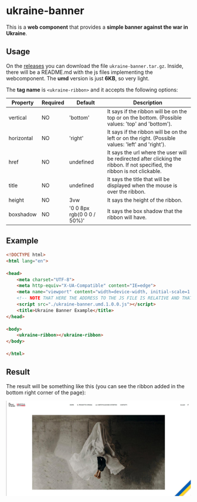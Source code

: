 # ukraine-banner

This is a **web component** that provides a **simple banner against the war in Ukraine**. 

## Usage

On the [releases](https://github.com/euberdeveloper/ukraine-banner/releases) you can download the file `ukraine-banner.tar.gz`. Inside, there will be a README.md with the js files implementing the webcomponent. The **umd** version is just **6KB**, so very light.

The **tag name** is `<ukraine-ribbon>` and it accepts the following options:

| **Property** | **Required** | **Default**                | **Description**                                                                                                             |
| ------------ | ------------ | -------------------------- | --------------------------------------------------------------------------------------------------------------------------- |
| vertical     | NO           | 'bottom'                   | It says if the ribbon will be on the top or on the bottom. (Possible values: 'top' and 'bottom').                           |
| horizontal   | NO           | 'right'                    | It says if the ribbon will be on the left or on the right. (Possible values: 'left' and 'right').                           |
| href         | NO           | undefined                  | It says the url where the user will be redirected after clicking the ribbon. If not specified, the ribbon is not clickable. |
| title        | NO           | undefined                  | It says the title that will be displayed when the mouse is over the ribbon.                                                 |
| height       | NO           | 3vw                        | It says the height of the ribbon.                                                                                           |
| boxshadow    | NO           | '0 0 8px rgb(0 0 0 / 50%)' | It says the box shadow that the ribbon will have.                                                                           |

## Example

```html
<!DOCTYPE html>
<html lang="en">

<head>
    <meta charset="UTF-8">
    <meta http-equiv="X-UA-Compatible" content="IE=edge">
    <meta name="viewport" content="width=device-width, initial-scale=1.0">
    <!-- NOTE THAT HERE THE ADDRESS TO THE JS FILE IS RELATIVE AND THAT YOU MAY NEED TO CHANGE THE VERSION IN THE FILE NAME -->
    <script src="./ukraine-banner.umd.1.0.0.js"></script>
    <title>Ukraine Banner Example</title>
</head>

<body>
    <ukraine-ribbon></ukraine-ribbon>
</body>

</html>
```

## Result

The result will be something like this (you can see the ribbon added in the bottom right corner of the page):

![example_result](./docs/example.jpg)

